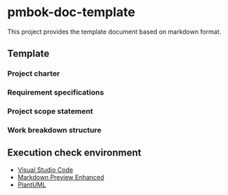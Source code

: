 # pmbok-doc-template

This project provides the template document based on markdown format.

## Template

### Project charter

### Requirement specifications

### Project scope statement

### Work breakdown structure

## Execution check environment

- [Visual Studio Code](https://code.visualstudio.com/)
- [Markdown Preview Enhanced](https://marketplace.visualstudio.com/items?itemName=shd101wyy.markdown-preview-enhanced)
- [PlantUML](https://marketplace.visualstudio.com/items?itemName=jebbs.plantuml)
